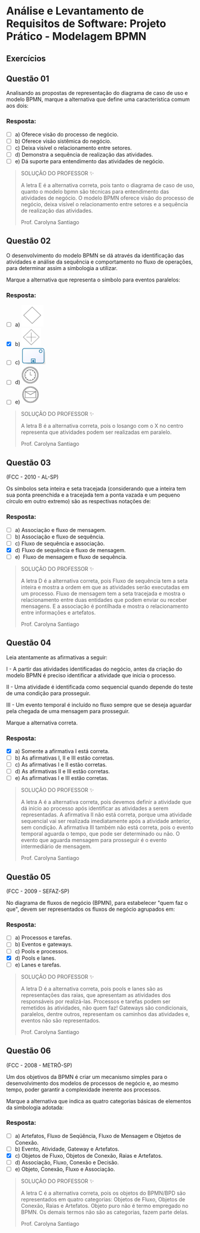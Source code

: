 # Análise e Levantamento de Requisitos de Software: Projeto Prático - Modelagem BPMN

## Exercícios


## Questão 01 
Analisando as propostas de representação do diagrama de caso de uso e modelo BPMN, marque a alternativa que define uma característica comum aos dois:

### Resposta:
- [ ] a) Oferece visão do processo de negócio.
- [ ] b) ​Oferece visão sistêmica do negócio.
- [ ] c) ​Deixa visível o relacionamento entre setores.
- [ ] d) ​Demonstra a sequência de realização das atividades.
- [ ] e) Dá suporte para entendimento das atividades de negócio.

> SOLUÇÃO DO PROFESSOR ✨
>
> A letra E é a alternativa correta, pois tanto o diagrama de caso de uso, quanto o modelo bpmn são técnicas para entendimento das atividades de negócio. O modelo BPMN oferece visão do processo de negócio, deixa visível o relacionamento entre setores e a sequência de realização das atividades.
>
> Prof. Carolyna Santiago


## Questão 02 
O desenvolvimento do modelo BPMN se dá através da identificação das atividades e análise da sequência e comportamento no fluxo de operações, para determinar assim a simbologia a utilizar.

Marque a alternativa que representa o símbolo para eventos paralelos:

### Resposta:
- [ ] a) <img src="./questao-02-opcao-a.png" />
- [x] b) <img src="./questao-02-opcao-b.png" />
- [ ] c) <img src="./questao-02-opcao-c.png" />
- [ ] d) <img src="./questao-02-opcao-d.png" />
- [ ] e) <img src="./questao-02-opcao-e.png" />

> SOLUÇÃO DO PROFESSOR ✨
>
> A letra B é a alternativa correta, pois o losango com o X no centro representa que atividades podem ser realizadas em paralelo.
>
> Prof. Carolyna Santiago


## Questão 03 
(FCC - 2010 - AL-SP)

Os símbolos seta inteira e seta tracejada (considerando que a inteira tem sua ponta preenchida e a tracejada tem a ponta vazada e um pequeno círculo em outro extremo) são as respectivas notações de:

### Resposta:
- [ ] a) Associação e fluxo de mensagem.
- [ ] b) ​Associação e fluxo de sequência.
- [ ] c) ​Fluxo de sequência e associação.
- [x] d) ​Fluxo de sequência e fluxo de mensagem.
- [ ] e) ​ Fluxo de mensagem e fluxo de sequência.

> SOLUÇÃO DO PROFESSOR ✨
>
> ​A letra D é a alternativa correta, pois Fluxo de sequência tem a seta inteira e mostra a ordem em que as atividades serão executadas em um processo. Fluxo de mensagem tem a seta tracejada e mostra o relacionamento entre duas entidades que podem enviar ou receber mensagens. E a associação é pontilhada e mostra o relacionamento entre informações e artefatos.
>
> Prof. Carolyna Santiago


## Questão 04 
Leia atentamente as afirmativas a seguir:

I - A partir das atividades identificadas do negócio, antes da criação do modelo BPMN é preciso identificar a atividade que inicia o processo.

II - Uma atividade é identificada como sequencial quando depende do teste de uma condição para prosseguir.

III - Um evento temporal é incluído no fluxo sempre que se deseja aguardar pela chegada de uma mensagem para prosseguir.

Marque a alternativa correta.

### Resposta:
- [x] a) Somente a afirmativa I está correta.
- [ ] b) ​As afirmativas I, II e III estão corretas.
- [ ] c) ​As afirmativas I e II estão corretas.
- [ ] d) ​As afirmativas II e III estão corretas.
- [ ] e)​ As afirmativas I e III estão corretas.

> SOLUÇÃO DO PROFESSOR ✨
>
> ​A letra A é a alternativa correta, pois devemos definir a atividade que dá início ao processo após identificar as atividades a serem representadas.  A afirmativa II não está correta, porque uma atividade sequencial vai ser realizada imediatamente após a atividade anterior, sem condição. A afirmativa III também não está correta, pois o evento temporal aguarda o tempo, que pode ser determinado ou não. O evento que aguarda mensagem para prosseguir é o evento intermediário de mensagem.
>
> Prof. Carolyna Santiago


## Questão 05 
(FCC - 2009 - SEFAZ-SP)

No diagrama de fluxos de negócio (BPMN), para estabelecer "quem faz o que", devem ser representados os fluxos de negócio agrupados em:

### Resposta:
- [ ] a) Processos e tarefas.
- [ ] b) ​Eventos e gateways.
- [ ] c) ​Pools e processos.
- [x] d) ​Pools e lanes.
- [ ] e) ​Lanes e tarefas.

> SOLUÇÃO DO PROFESSOR ✨
>
> ​A letra D é a alternativa correta, pois pools e lanes são as representações das raias, que apresentam as atividades dos responsáveis por realizá-las. Processos e tarefas podem ser remetidos às atividades, não quem faz! Gateways são condicionais, paralelos, dentre outros, representam os caminhos das atividades e, eventos não são representados.
>
> Prof. Carolyna Santiago


## Questão 06 
(FCC - 2008 - METRÔ-SP)

Um dos objetivos da BPMN é criar um mecanismo simples para o desenvolvimento dos modelos de processos de negócio e, ao mesmo tempo, poder garantir a complexidade inerente aos processos.

Marque a alternativa que indica as quatro categorias básicas de elementos da simbologia adotada:

### Resposta:
- [ ] a) Artefatos, Fluxo de Seqüência, Fluxo de Mensagem e Objetos de Conexão.
- [ ] b) ​Evento, Atividade, Gateway e Artefatos.
- [x] c) ​Objetos de Fluxo, Objetos de Conexão, Raias e Artefatos.
- [ ] d) ​Associação, Fluxo, Conexão e Decisão.
- [ ] e) ​Objeto, Conexão, Fluxo e Associação.

> SOLUÇÃO DO PROFESSOR ✨
>
> ​A letra C é a alternativa correta, pois os objetos do BPMN/BPD são representados em quatro categorias: Objetos de Fluxo, Objetos de Conexão, Raias e Artefatos. Objeto puro não é termo empregado no BPMN. Os demais termos não são as categorias, fazem parte delas.
>
> Prof. Carolyna Santiago